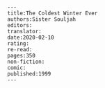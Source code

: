 
    ---
    title:The Coldest Winter Ever
    authors:Sister Souljah
    editors:
    translator:
    date:2020-02-10
    rating:
    re-read:
    pages:350
    non-fiction:
    comic:
    published:1999
    ---

    